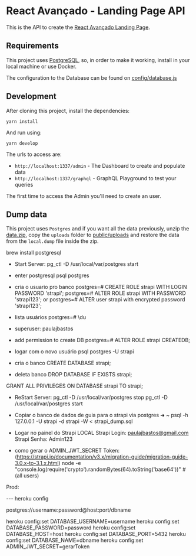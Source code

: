 # React Avançado - Landing Page API

This is the API to create the [React Avançado Landing Page](https://reactavancado.com.br/).

## Requirements

This project uses [PostgreSQL](https://www.postgresql.org/), so, in order to make it working, install in your local machine or use Docker.

The configuration to the Database can be found on [config/database.js](config/database.js)

## Development

After cloning this project, install the dependencies:

```
yarn install
```

And run using:

```
yarn develop
```

The urls to access are:

- `http://localhost:1337/admin` - The Dashboard to create and populate data
- `http://localhost:1337/graphql` - GraphQL Playground to test your queries

The first time to access the Admin you'll need to create an user.

## Dump data

This project uses `Postgres` and if you want all the data previously, unzip the [data.zip](data.zip), copy the `uploads` folder to [public/uploads](public/uploads) and restore the data from the `local.dump` file inside the zip.

brew install postgresql

- Start Server:
pg_ctl -D /usr/local/var/postgres start

- enter postgresql
psql postgres

- cria o usuario pro banco
postgres=# CREATE ROLE strapi WITH LOGIN PASSWORD 'strapi';
postgres=# ALTER ROLE strapi WITH PASSWORD 'strapi123'; 
or
postgres=# ALTER user strapi with encrypted password 'strapi123';


- lista usuários
postgres=# \du
- superuser: paulajbastos

- add permission to create DB
postgres=# ALTER ROLE strapi CREATEDB;

- logar com o novo usuário
psql postgres -U strapi

- cria o banco
CREATE DATABASE strapi;

- deleta banco
DROP DATABASE IF EXISTS strapi;

GRANT ALL PRIVILEGES ON DATABASE strapi TO strapi;

- ReStart Server:
pg_ctl -D /usr/local/var/postgres stop
pg_ctl -D /usr/local/var/postgres start

- Copiar o banco de dados de guia para o strapi via postgres
➜ ~ psql -h 127.0.0.1 -U strapi -d strapi -W < strapi_dump.sql


- Logar no painel do Strapi LOCAL
Strapi Login: paulajbastos@gmail.com
Strapi Senha: Admin123


- como gerar o ADMIN_JWT_SECRET Token:
(https://strapi.io/documentation/v3.x/migration-guide/migration-guide-3.0.x-to-3.1.x.html)
node -e "console.log(require('crypto').randomBytes(64).toString('base64'))" # (all users)


Prod:

--- heroku config

postgres://username:password@host:port/dbname

heroku config:set DATABASE_USERNAME=username
heroku config:set DATABASE_PASSWORD=password
heroku config:set DATABASE_HOST=host
heroku config:set DATABASE_PORT=5432
heroku config:set DATABASE_NAME=dbname
heroku config:set ADMIN_JWT_SECRET=gerarToken


